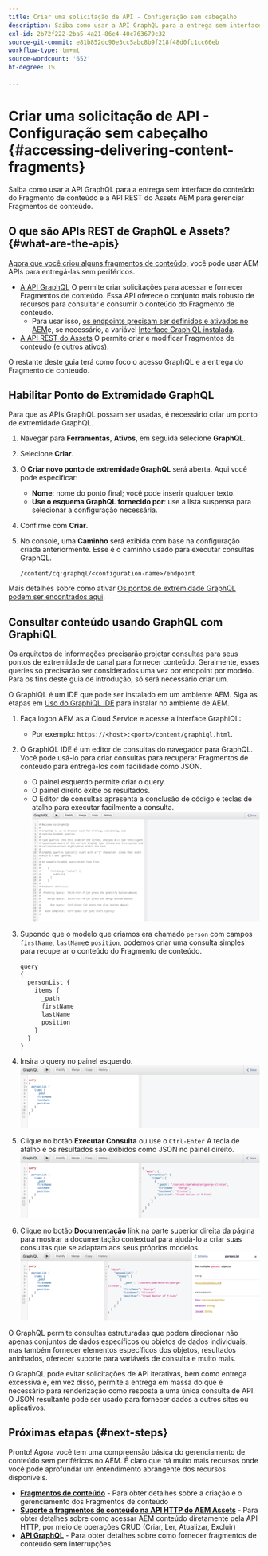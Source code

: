 ```yaml
---
title: Criar uma solicitação de API - Configuração sem cabeçalho
description: Saiba como usar a API GraphQL para a entrega sem interface do conteúdo do Fragmento de conteúdo e a API REST do Assets AEM para gerenciar Fragmentos de conteúdo.
exl-id: 2b72f222-2ba5-4a21-86e4-40c763679c32
source-git-commit: e81b852dc90e3cc5abc8b9f218f48d0fc1cc66eb
workflow-type: tm+mt
source-wordcount: '652'
ht-degree: 1%

---
```


# Criar uma solicitação de API - Configuração sem cabeçalho {#accessing-delivering-content-fragments}

Saiba como usar a API GraphQL para a entrega sem interface do conteúdo do Fragmento de conteúdo e a API REST do Assets AEM para gerenciar Fragmentos de conteúdo.

## O que são APIs REST de GraphQL e Assets? {#what-are-the-apis}

[Agora que você criou alguns fragmentos de conteúdo,](create-content-fragment.md) você pode usar AEM APIs para entregá-las sem periféricos.

* [A API GraphQL](/help/headless/graphql-api/content-fragments.md) O permite criar solicitações para acessar e fornecer Fragmentos de conteúdo. Essa API oferece o conjunto mais robusto de recursos para consultar e consumir o conteúdo do Fragmento de conteúdo.
   * Para usar isso, [os endpoints precisam ser definidos e ativados no AEM](/help/headless/graphql-api/graphql-endpoint.md)e, se necessário, a variável [Interface GraphiQL instalada](/help/headless/graphql-api/graphiql-ide.md).
* [A API REST do Assets](/help/assets/content-fragments/assets-api-content-fragments.md) O permite criar e modificar Fragmentos de conteúdo (e outros ativos).

O restante deste guia terá como foco o acesso GraphQL e a entrega do Fragmento de conteúdo.

## Habilitar Ponto de Extremidade GraphQL

Para que as APIs GraphQL possam ser usadas, é necessário criar um ponto de extremidade GraphQL.

1. Navegar para **Ferramentas**, **Ativos**, em seguida selecione **GraphQL**.
1. Selecione **Criar**.
1. O **Criar novo ponto de extremidade GraphQL** será aberta. Aqui você pode especificar:
   * **Nome**: nome do ponto final; você pode inserir qualquer texto.
   * **Use o esquema GraphQL fornecido por**: use a lista suspensa para selecionar a configuração necessária.
1. Confirme com **Criar**.
1. No console, uma **Caminho** será exibida com base na configuração criada anteriormente. Esse é o caminho usado para executar consultas GraphQL.

   ```
   /content/cq:graphql/<configuration-name>/endpoint
   ```

Mais detalhes sobre como ativar [Os pontos de extremidade GraphQL podem ser encontrados aqui](/help/headless/graphql-api/graphql-endpoint.md).

## Consultar conteúdo usando GraphQL com GraphiQL

Os arquitetos de informações precisarão projetar consultas para seus pontos de extremidade de canal para fornecer conteúdo. Geralmente, esses queries só precisarão ser considerados uma vez por endpoint por modelo. Para os fins deste guia de introdução, só será necessário criar um.

O GraphiQL é um IDE que pode ser instalado em um ambiente AEM. Siga as etapas em [Uso do GraphiQL IDE](/help/headless/graphql-api/graphiql-ide.md) para instalar no ambiente de AEM.

1. Faça logon AEM as a Cloud Service e acesse a interface GraphiQL:
   * Por exemplo: `https://<host>:<port>/content/graphiql.html`.

1. O GraphiQL IDE é um editor de consultas do navegador para GraphQL. Você pode usá-lo para criar consultas para recuperar Fragmentos de conteúdo para entregá-los com facilidade como JSON.
   * O painel esquerdo permite criar o query.
   * O painel direito exibe os resultados.
   * O Editor de consultas apresenta a conclusão de código e teclas de atalho para executar facilmente a consulta.
      ![Editor GraphiQL](../assets/graphiql.png)

1. Supondo que o modelo que criamos era chamado `person` com campos `firstName`, `lastName`e `position`, podemos criar uma consulta simples para recuperar o conteúdo do Fragmento de conteúdo.

   ```text
   query 
   {
     personList {
       items {
         _path
         firstName
         lastName
         position
       }
     }
   }
   ```

1. Insira o query no painel esquerdo.
   ![Consulta GraphiQL](../assets/graphiql-query.png)

1. Clique no botão **Executar Consulta** ou use o `Ctrl-Enter` A tecla de atalho e os resultados são exibidos como JSON no painel direito.
   ![Resultados GraphiQL](../assets/graphiql-results.png)

1. Clique no botão **Documentação** link na parte superior direita da página para mostrar a documentação contextual para ajudá-lo a criar suas consultas que se adaptam aos seus próprios modelos.
   ![Documentação GraphiQL](../assets/graphiql-documentation.png)

O GraphQL permite consultas estruturadas que podem direcionar não apenas conjuntos de dados específicos ou objetos de dados individuais, mas também fornecer elementos específicos dos objetos, resultados aninhados, oferecer suporte para variáveis de consulta e muito mais.

O GraphQL pode evitar solicitações de API iterativas, bem como entrega excessiva e, em vez disso, permite a entrega em massa do que é necessário para renderização como resposta a uma única consulta de API. O JSON resultante pode ser usado para fornecer dados a outros sites ou aplicativos.

## Próximas etapas {#next-steps}

Pronto! Agora você tem uma compreensão básica do gerenciamento de conteúdo sem periféricos no AEM. É claro que há muito mais recursos onde você pode aprofundar um entendimento abrangente dos recursos disponíveis.

* **[Fragmentos de conteúdo](/help/assets/content-fragments/content-fragments.md)** - Para obter detalhes sobre a criação e o gerenciamento dos Fragmentos de conteúdo
* **[Suporte a fragmentos de conteúdo na API HTTP do AEM Assets](/help/assets/content-fragments/assets-api-content-fragments.md)** - Para obter detalhes sobre como acessar AEM conteúdo diretamente pela API HTTP, por meio de operações CRUD (Criar, Ler, Atualizar, Excluir)
* **[API GraphQL](/help/headless/graphql-api/content-fragments.md)** - Para obter detalhes sobre como fornecer fragmentos de conteúdo sem interrupções
